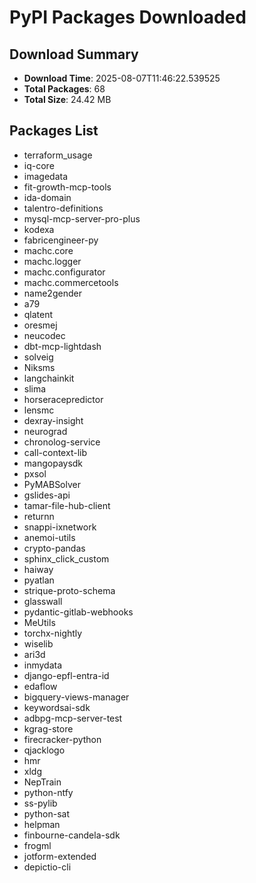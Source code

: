 # PyPI Packages Downloaded

## Download Summary
- **Download Time**: 2025-08-07T11:46:22.539525
- **Total Packages**: 68
- **Total Size**: 24.42 MB

## Packages List
- terraform_usage
- iq-core
- imagedata
- fit-growth-mcp-tools
- ida-domain
- talentro-definitions
- mysql-mcp-server-pro-plus
- kodexa
- fabricengineer-py
- machc.core
- machc.logger
- machc.configurator
- machc.commercetools
- name2gender
- a79
- qlatent
- oresmej
- neucodec
- dbt-mcp-lightdash
- solveig
- Niksms
- langchainkit
- slima
- horseracepredictor
- lensmc
- dexray-insight
- neurograd
- chronolog-service
- call-context-lib
- mangopaysdk
- pxsol
- PyMABSolver
- gslides-api
- tamar-file-hub-client
- returnn
- snappi-ixnetwork
- anemoi-utils
- crypto-pandas
- sphinx_click_custom
- haiway
- pyatlan
- strique-proto-schema
- glasswall
- pydantic-gitlab-webhooks
- MeUtils
- torchx-nightly
- wiselib
- ari3d
- inmydata
- django-epfl-entra-id
- edaflow
- bigquery-views-manager
- keywordsai-sdk
- adbpg-mcp-server-test
- kgrag-store
- firecracker-python
- qjacklogo
- hmr
- xldg
- NepTrain
- python-ntfy
- ss-pylib
- python-sat
- helpman
- finbourne-candela-sdk
- frogml
- jotform-extended
- depictio-cli
